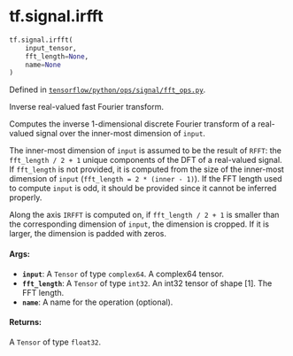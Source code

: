 <div itemscope itemtype="http://developers.google.com/ReferenceObject">
<meta itemprop="name" content="tf.signal.irfft" />
<meta itemprop="path" content="Stable" />
</div>

# tf.signal.irfft

``` python
tf.signal.irfft(
    input_tensor,
    fft_length=None,
    name=None
)
```



Defined in [`tensorflow/python/ops/signal/fft_ops.py`](/code/stable/tensorflow/python/ops/signal/fft_ops.py).

Inverse real-valued fast Fourier transform.

Computes the inverse 1-dimensional discrete Fourier transform of a real-valued
signal over the inner-most dimension of `input`.

The inner-most dimension of `input` is assumed to be the result of `RFFT`: the
`fft_length / 2 + 1` unique components of the DFT of a real-valued signal. If
`fft_length` is not provided, it is computed from the size of the inner-most
dimension of `input` (`fft_length = 2 * (inner - 1)`). If the FFT length used to
compute `input` is odd, it should be provided since it cannot be inferred
properly.

Along the axis `IRFFT` is computed on, if `fft_length / 2 + 1` is smaller
than the corresponding dimension of `input`, the dimension is cropped. If it is
larger, the dimension is padded with zeros.

#### Args:

* <b>`input`</b>: A `Tensor` of type `complex64`. A complex64 tensor.
* <b>`fft_length`</b>: A `Tensor` of type `int32`.
    An int32 tensor of shape [1]. The FFT length.
* <b>`name`</b>: A name for the operation (optional).


#### Returns:

A `Tensor` of type `float32`.
